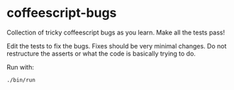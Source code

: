 coffeescript-bugs
=================

Collection of tricky coffeescript bugs as you learn.  Make all the tests pass!

Edit the tests to fix the bugs.  Fixes should be very minimal changes.
Do not restructure the asserts or what the code is basically trying to do.

Run with:

```
./bin/run
```
